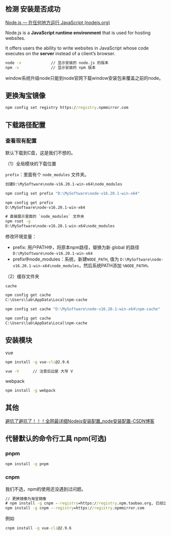 ## 检测 安装是否成功

[Node.js — 在任何地方运行 JavaScript (nodejs.org)](https://nodejs.org/zh-cn)

Node.js is a **JavaScript runtime environment**  that is used for hosting websites. 

It offers users the ability to write websites in JavaScript whose code executes on the **server** instead of a client’s browser.

```cmd
node -v             // 显示安装的 node.js 的版本
npm -v              // 显示安装的 npm 版本
```

window系统升级node只能到node官网下载window安装包来覆盖之前的node。

## 更换淘宝镜像

```cmd
npm config set registry https://registry.npmmirror.com
```

## 下载路径配置

### 查看现有配置

默认下载到C盘，这是我们不想的。

（1）全局模块的下载位置

`prefix`：里面有个 `node_modules` 文件夹。

```cmd
创建D:\MySoftware\node-v16.20.1-win-x64\node_modules

npm config set prefix "D:\MySoftware\node-v16.20.1-win-x64"

npm config get prefix
D:\MySoftware\node-v16.20.1-win-x64
```

```cmd
# 直接展示里面的 `node_modules` 文件夹
npm root -g
D:\MySoftware\node-v16.20.1-win-x64\node_modules
```

修改环境变量：

- prefix: 用户PATH中，将原本npm路径，替换为新 global 的路径 `D:\MySoftware\node-v16.20.1-win-x64`
- prefix中node_modules：系统，新建`NODE_PATH`, 值为 `D:\MySoftware\node-v16.20.1-win-x64\node_modules`，然后系统PATH添加 `%NODE_PATH%`.

（2）缓存文件夹

`cache`

```cmd
npm config get cache
C:\Users\lab\AppData\Local\npm-cache

npm config set cache "D:\MySoftware\node-v16.20.1-win-x64\npm-cache"

npm config get cache
C:\Users\lab\AppData\Local\npm-cache
```


## 安装模块

vue

```cmd
npm install -g vue-cli@2.9.6

vue -V      // 注意后边是 大写 V
```

webpack

```cmd
npm install -g webpack 
```

## 其他

[避坑了避坑了！！！全网最详细Nodejs安装配置_node安装配置-CSDN博客](https://blog.csdn.net/weixin_45754463/article/details/135279187)

## 代替默认的命令行工具 npm(可选)

### pnpm

```cmd
npm install -g pnpm
```

### cnpm

我们不选，npm的使用还没遇到过问题。

```cmd
// 更换镜像为淘宝镜像
# npm install -g cnpm --registry=https://registry.npm.taobao.org, 已经过期
npm install -g cnpm --registry=https://registry.npmmirror.com
```

例如

```cmd
cnpm install -g vue-cli@2.9.6
```